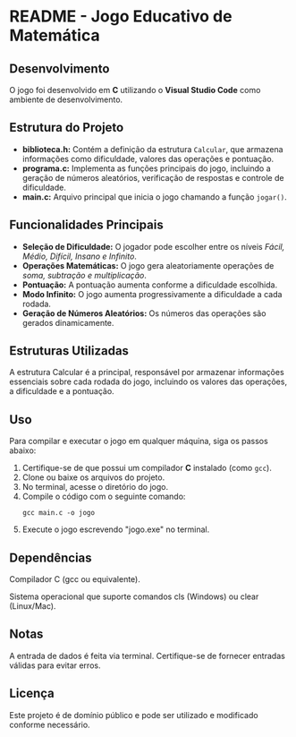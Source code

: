 <h1>README - Jogo Educativo de Matemática</h1>

<h2>Desenvolvimento</h2>
<p>O jogo foi desenvolvido em <strong>C</strong> utilizando o <strong>Visual Studio Code</strong> como ambiente de desenvolvimento.</p>

<h2>Estrutura do Projeto</h2>
<ul>
    <li><strong>biblioteca.h:</strong> Contém a definição da estrutura <code>Calcular</code>, que armazena informações como dificuldade, valores das operações e pontuação.</li>
    <li><strong>programa.c:</strong> Implementa as funções principais do jogo, incluindo a geração de números aleatórios, verificação de respostas e controle de dificuldade.</li>
    <li><strong>main.c:</strong> Arquivo principal que inicia o jogo chamando a função <code>jogar()</code>.</li>
</ul>

<h2>Funcionalidades Principais</h2>
<ul>
    <li><strong>Seleção de Dificuldade:</strong> O jogador pode escolher entre os níveis <em>Fácil, Médio, Difícil, Insano e Infinito</em>.</li>
    <li><strong>Operações Matemáticas:</strong> O jogo gera aleatoriamente operações de <em>soma, subtração e multiplicação</em>.</li>
    <li><strong>Pontuação:</strong> A pontuação aumenta conforme a dificuldade escolhida.</li>
    <li><strong>Modo Infinito:</strong> O jogo aumenta progressivamente a dificuldade a cada rodada.</li>
    <li><strong>Geração de Números Aleatórios:</strong> Os números das operações são gerados dinamicamente.</li>
</ul>

<h2>Estruturas Utilizadas</h2>
<p>A estrutura Calcular é a principal, responsável por armazenar informações essenciais sobre cada rodada do jogo, incluindo os valores das operações, a dificuldade e a pontuação.</p>

<h2>Uso</h2>
<p>Para compilar e executar o jogo em qualquer máquina, siga os passos abaixo:</p>
<ol>
    <li>Certifique-se de que possui um compilador <strong>C</strong> instalado (como <code>gcc</code>).</li>
    <li>Clone ou baixe os arquivos do projeto.</li>
    <li>No terminal, acesse o diretório do jogo.</li>
    <li>Compile o código com o seguinte comando:</li>
    <pre><code>gcc main.c -o jogo</code></pre>
    <li>Execute o jogo escrevendo "jogo.exe" no terminal.</li>
</ol>

<h2>Dependências</h2>

<p>Compilador C (gcc ou equivalente).</p>
<p>Sistema operacional que suporte comandos cls (Windows) ou clear (Linux/Mac).</p>

<h2>Notas</h2>
<p>A entrada de dados é feita via terminal. Certifique-se de fornecer entradas válidas para evitar erros.</p>

<h2>Licença</h2>
Este projeto é de domínio público e pode ser utilizado e modificado conforme necessário.

